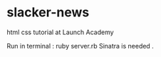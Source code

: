 slacker-news
============

html css tutorial at Launch Academy


Run in terminal : ruby server.rb 
Sinatra is needed .
